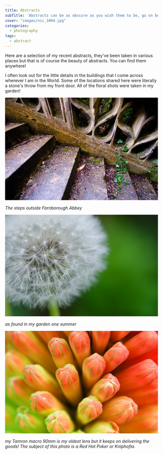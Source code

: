 ```yaml
---
title: Abstracts
subTitle: 'Abstracts can be as obscure as you wish them to be, go on be adventurous!'
cover: "images/nic_1094.jpg"
categories:
  - photography
tags:
  - abstract
---
```

Here are a selection of my recent abstracts, they've been taken in various places but that is of course the beauty of abstracts. You can find them anywhere!

I often look out for the little details in the buildings that I come across wherever I am in the World. Some of the locations shared here were literally a stone's throw from my front door. All of the floral shots were taken in my garden!

![The old abbey steps](images/1930786_43460483040_381_n.jpg)

_The steps outside Farnborough Abbey_

![Dandelion Clock macro](images/221828_10150179767078041_1137256_n.jpg)

_as found in my garden one summer_

![Red Hot Poker macro abstract](images/222342_10150179766228041_2354494_n.jpg)

_my Tamron macro 90mm is my oldest lens but it keeps on delivering the goods! The subject of this photo is a Red Hot Poker or Kniphofia._

